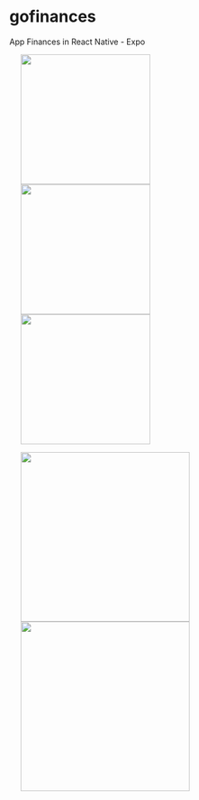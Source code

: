 # gofinances
App Finances in React Native - Expo 


<p float="left">
  <img src="https://github.com/marcosaureliodiasmoura/gofinances/blob/master/src/assets/gifs/1.gif" width="230" hspace="20"/>
  <img src="https://github.com/marcosaureliodiasmoura/gofinances/blob/master/src/assets/gifs/2.gif" width="230" hspace="20"/> 
  <img src="https://github.com/marcosaureliodiasmoura/gofinances/blob/master/src/assets/gifs/3.gif" width="230" hspace="20"/>
</p>


<p float="left">
  <img src="https://github.com/marcosaureliodiasmoura/gofinances/blob/master/src/assets/gifs/4.gif" width="300" hspace="20"/>
  <img src="https://github.com/marcosaureliodiasmoura/gofinances/blob/master/src/assets/gifs/5.gif" width="300" hspace="20"/> 
</p>
